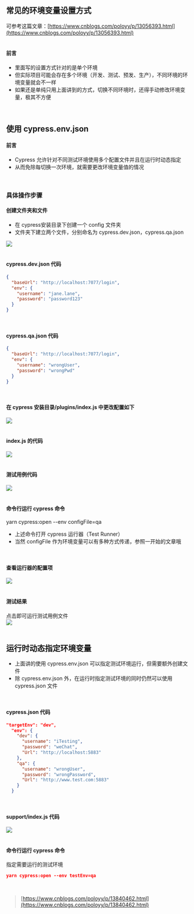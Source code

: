 
## 常见的环境变量设置方式
可参考这篇文章：[https://www.cnblogs.com/poloyy/p/13056393.html](https://www.cnblogs.com/poloyy/p/13056393.html)  
 

#### 前言

- 里面写的设置方式针对的是单个环境
- 但实际项目可能会存在多个环境（开发、测试、预发、生产），不同环境的环境变量就会不一样
- 如果还是单纯只用上面讲到的方式，切换不同环境时，还得手动修改环境变量，极其不方便

 

## 使用 cypress.env.json

#### 前言

- Cypress 允许针对不同测试环境使用多个配置文件并且在运行时动态指定
- 从而免除每切换一次环境，就需要更改环境变量值的情况

 

### 具体操作步骤

#### 创建文件夹和文件

- 在 cypress安装目录下创建一个 config 文件夹
- 文件夹下建立两个文件，分别命名为 cypress.dev.json，cypress.qa.json

![](https://img2020.cnblogs.com/blog/1896874/202010/1896874-20201019122832250-660222662.png)  
 

#### cypress.dev.json 代码

```json
{
  "baseUrl": "http://localhost:7077/login",
  "env": {
    "username": "jane.lane",
    "password": "password123"
  }
}
```
 

#### cypress.qa.json 代码

```json
{
  "baseUrl": "http://localhost:7077/login",
  "env": {
    "username": "wrongUser",
    "password": "wrongPwd"
  }
}
```
 

#### 在 cypress 安装目录/plugins/index.js 中更改配置如下
![](https://img2020.cnblogs.com/blog/1896874/202010/1896874-20201019140312384-539288717.png)  
 

#### index.js 的代码
![](https://img2020.cnblogs.com/blog/1896874/202010/1896874-20201019143647112-274468775.png)  
 

#### 测试用例代码
![](https://img2020.cnblogs.com/blog/1896874/202010/1896874-20201019143650215-1577692824.png)  
 

#### 命令行运行 cypress 命令

yarn cypress:open --env configFile=qa

- 上述命令打开 cypress 运行器（Test Runner）
- 当然 configFile 作为环境变量可以有多种方式传递，参照一开始的文章哦

 

#### 查看运行器的配置项
![](https://img2020.cnblogs.com/blog/1896874/202010/1896874-20201019143750678-927465158.png)  
 

#### 测试结果
点击即可运行测试用例文件  
![](https://img2020.cnblogs.com/blog/1896874/202010/1896874-20201019143811680-1843605095.png)  
 

## 运行时动态指定环境变量

- 上面讲的使用 cypress.env.json 可以指定测试环境运行，但需要额外创建文件
- 除 cypress.env.json 外，在运行时指定测试环境的同时仍然可以使用 cypress.json 文件

 

#### cypress.json 代码

```json
"targetEnv": "dev",
  "env": {
    "dev": {
      "username": "iTesting",
      "password": "weChat",
      "Url": "http://localhost:5883"
    },
    "qa": {
      "username": "wrongUser",
      "password": "wrongPassword",
      "Url": "http://www.test.com:5883"
    }
  }
```
 

#### support/index.js 代码
![](https://img2020.cnblogs.com/blog/1896874/202010/1896874-20201019151823092-1201723260.png)  
 

#### 命令行运行 cypress 命令
指定需要运行的测试环境

```json
yarn cypress:open --env testEnv=qa
```
 
> [https://www.cnblogs.com/poloyy/p/13840462.html](https://www.cnblogs.com/poloyy/p/13840462.html)

